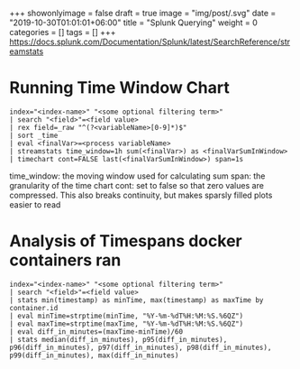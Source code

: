+++
showonlyimage = false
draft = true
image = "img/post/.svg"
date = "2019-10-30T01:01:01+06:00"
title = "Splunk Querying"
weight = 0
categories = []
tags = []
+++
https://docs.splunk.com/Documentation/Splunk/latest/SearchReference/streamstats

# Running Time Window Chart
```
index="<index-name>" "<some optional filtering term>" 
| search "<field>"=<field value>
| rex field=_raw "^(?<variableName>[0-9]*)$" 
| sort _time
| eval <finalVar>=<process variableName>
| streamstats time_window=1h sum(<finalVar>) as <finalVarSumInWindow> 
| timechart cont=FALSE last(<finalVarSumInWindow>) span=1s
```
time_window: the moving window used for calculating sum
span: the granularity of the time chart
cont: set to false so that zero values are compressed. This also breaks continuity, but makes sparsly filled plots easier to read

# Analysis of Timespans docker containers ran
```
index="<index-name>" "<some optional filtering term>"
| search "<field>"=<field value>
| stats min(timestamp) as minTime, max(timestamp) as maxTime by container.id
| eval minTime=strptime(minTime, "%Y-%m-%dT%H:%M:%S.%6QZ") 
| eval maxTime=strptime(maxTime, "%Y-%m-%dT%H:%M:%S.%6QZ")
| eval diff_in_minutes=(maxTime-minTime)/60
| stats median(diff_in_minutes), p95(diff_in_minutes), p96(diff_in_minutes), p97(diff_in_minutes), p98(diff_in_minutes), p99(diff_in_minutes), max(diff_in_minutes)
```
